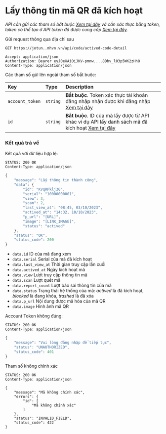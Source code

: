# Lấy thông tin mã QR đã kích hoạt

_API cần gửi các tham số bắt buộc [Xem tại đây](README.md) và cần xác thực bằng token, token có thể tạo ở API token đã được cung cấp [Xem tại đây](token-access.md)._

 Gửi request thông qua địa chỉ sau
 ```http
GET https://jotun..mhvn.vn/api/code/actived-code-detail

Accept: application/json
Authorization: Bearer eyJ0eXAiOiJKV-pmnw....8Dbv_l03p5WK2zHh8
Content-Type: application/json
```

Các tham số gửi lên ngoài tham số bắt buộc:

| Key | Type | Description |
| :--- | :--- | :--- |
| `account_token` | `string` | **Bắt buộc**. Token xác thực tài khoản đăng nhập nhận được khi đăng nhập [Xem tại đây](login.md) |
| `id` | `string` | **Bắt buộc**. ID của mã lấy được từ API khác ví dụ API lấy danh sách mã đã kích hoạt [Xem tại đây](list-codes.md) |

### Kết quả trả về
Kết quả với dữ liệu hợp lệ:
```http
STATUS: 200 OK
Content-Type: application/json
```
```javascript
{
    "message": "Lấy thông tin thành công",
    "data": {
        "id": "KVqRPklj3G",
        "serial": "10000000001",
        "view": 3,
        "scan": 2,
        "last_view_at": "08:45, 03/10/2023",
        "actived_at": "14:32, 10/10/2023",
        "p_url": "[URL]",
        "image": "[LINK_IMAGE]",
        "status": "actived"
    },
    "status": "OK",
    "status_code": 200
}
```

- `data.id` ID của mã đang xem
- `data.serial` Serial của mã đã kích hoạt
- `data.last_view_at` Thời gian truy cập lần cuối
- `data.actived_at` Ngày kích hoạt mã
- `data.view` Lượt truy cập thông tin mã
- `data.scan` Lượt quét mã
- `data.report_count` Lượt báo sai thông tin của mã
- `data.status` Trạng thái hệ thống của mã: _actived_ là đã kích hoạt, _blocked_ là đang khóa, _trashed_ là đã xóa
- `data.p_url` Nội dung được mã hóa của mã QR
- `data.image` Hình ảnh mã QR

Account Token không đúng:
 ```http
STATUS: 200 OK
Content-Type: application/json
```
```javascript
{
    "message": "Vui lòng đăng nhập để tiếp tục",
    "status": "UNAUTHORIZED",
    "status_code": 401
}
```

Tham số không chính xác
 ```http
STATUS: 200 OK
Content-Type: application/json
```
```
{
    "message": "Mã không chính xác",
    "errors": {
        "id": [
            "Mã không chính xác"
        ]
    },
    "status": "INVALID_FIELD",
    "status_code": 422
}
```
